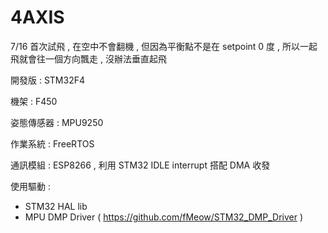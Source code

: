 # 4AXIS

7/16 首次試飛 , 在空中不會翻機 , 但因為平衡點不是在 setpoint 0 度 , 所以一起飛就會往一個方向飄走 , 沒辦法垂直起飛

開發版 : STM32F4

機架 : F450

姿態傳感器 : MPU9250

作業系統 : FreeRTOS

通訊模組 : ESP8266 , 利用 STM32 IDLE interrupt 搭配 DMA 收發 

使用驅動 : 
* STM32 HAL lib
* MPU DMP Driver ( https://github.com/fMeow/STM32_DMP_Driver )

